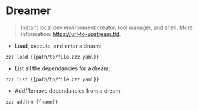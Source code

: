 # Dreamer

> Instant local dev environment creator, tool manager, and shell.
> More information: <https://url-to-upstream.tld>.

- Load, execute, and enter a dream:

`zzz load {{path/to/file.zzz.yaml}}`


- List all the dependancies for a dream:

`zzz list {{path/to/file.zzz.yaml}}`

- Add/Remove dependancies from a dream:

`zzz add|rm {{name}}`